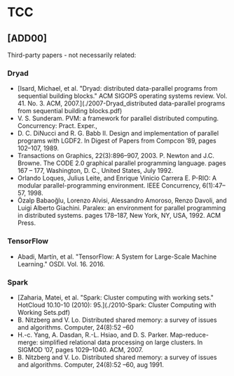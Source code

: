 # TCC

## [ADD00]
Third-party papers - not necessarily related:

### Dryad
* [Isard, Michael, et al. "Dryad: distributed data-parallel programs from sequential building blocks." ACM SIGOPS operating systems review. Vol. 41. No. 3. ACM, 2007.](./2007-Dryad_distributed data-parallel programs from sequential building blocks.pdf)
* V. S. Sunderam. PVM: a framework for parallel distributed computing. Concurrency: Pract. Exper.,
* D. C. DiNucci and R. G. Babb II. Design and implementation of parallel programs with LGDF2. In Digest of Papers from Compcon ’89, pages 102–107, 1989.
* Transactions on Graphics, 22(3):896–907, 2003. P. Newton and J.C. Browne. The CODE 2.0 graphical parallel programming language. pages 167 – 177, Washington, D. C., United States, July 1992.
* Orlando Loques, Julius Leite, and Enrique Vinicio Carrera E. P-RIO: A modular parallel-programming environment. IEEE Concurrency, 6(1):47–57, 1998.
* Özalp Babaoğlu, Lorenzo Alvisi, Alessandro Amoroso, Renzo Davoli, and Luigi Alberto Giachini. Paralex: an environment for parallel programming in distributed systems. pages 178–187, New York, NY, USA, 1992. ACM Press.

### TensorFlow
* Abadi, Martín, et al. "TensorFlow: A System for Large-Scale Machine Learning." OSDI. Vol. 16. 2016.

### Spark
* [Zaharia, Matei, et al. "Spark: Cluster computing with working sets." HotCloud 10.10-10 (2010): 95.](./2010-Spark: Cluster Computing with Working Sets.pdf)
* B. Nitzberg and V. Lo. Distributed shared memory: a survey of issues and algorithms. Computer, 24(8):52 –60
* H.-c. Yang, A. Dasdan, R.-L. Hsiao, and D. S. Parker. Map-reduce-merge: simplified relational data processing on large clusters. In SIGMOD ’07, pages 1029–1040. ACM, 2007.
* B. Nitzberg and V. Lo. Distributed shared memory: a survey of issues and algorithms. Computer, 24(8):52 –60, aug 1991.